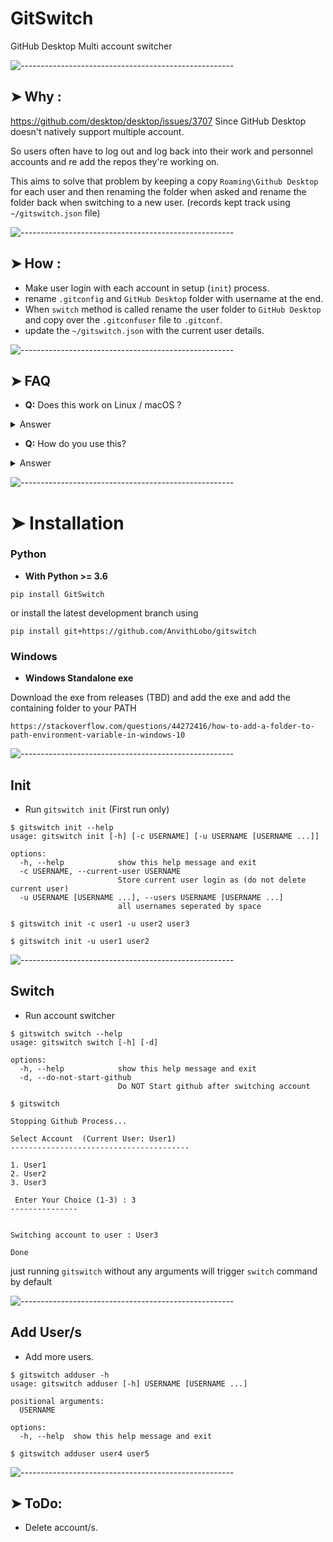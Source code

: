 # GitSwitch
 GitHub Desktop Multi account switcher

![-----------------------------------------------------](https://raw.githubusercontent.com/andreasbm/readme/master/assets/lines/rainbow.png)

## ➤ Why  : 
https://github.com/desktop/desktop/issues/3707
Since GitHub Desktop doesn't natively support multiple account. 

So users often have to log out and log back into their work and personnel accounts and re add the repos they're working on.

This aims to solve that problem by keeping a copy `Roaming\Github Desktop` for each user and then renaming the folder 
when asked and rename the folder back when switching to a new user. (records kept track using `~/gitswitch.json` file)


![-----------------------------------------------------](https://raw.githubusercontent.com/andreasbm/readme/master/assets/lines/cloudy.png)

## ➤ How  :
* Make user login with each account in setup (`init`) process.
* rename `.gitconfig` and `GitHub Desktop` folder with username at the end.
* When `switch` method is called rename the user folder to `GitHub Desktop` and copy over the `.gitconfuser` file to `.gitconf`. 
* update the `~/gitswitch.json` with the current user details.


![-----------------------------------------------------](https://raw.githubusercontent.com/andreasbm/readme/master/assets/lines/cloudy.png)

## ➤ FAQ
- **Q:** Does this work on Linux / macOS ?
<details>
  <summary>Answer</summary>
No this script only support windows for now. Feel free to open a pull request if you have a patch for Linux / macOS
</details>


- **Q:** How do you use this? 

<details>
  <summary>Answer</summary>
Check the installation section below. 
</details>

![-----------------------------------------------------](https://raw.githubusercontent.com/andreasbm/readme/master/assets/lines/rainbow.png)


# ➤ Installation

### Python
- **With Python >= 3.6**
```console
pip install GitSwitch
```
or install the latest development branch using
```console
pip install git+https://github.com/AnvithLobo/gitswitch
```

### Windows
- **Windows Standalone exe**

Download the exe from releases (TBD) and add the exe and add the containing folder to your PATH
```
https://stackoverflow.com/questions/44272416/how-to-add-a-folder-to-path-environment-variable-in-windows-10
```

![-----------------------------------------------------](https://raw.githubusercontent.com/andreasbm/readme/master/assets/lines/cloudy.png)

## Init

- Run `gitswitch init` (First run only)
```console
$ gitswitch init --help
usage: gitswitch init [-h] [-c USERNAME] [-u USERNAME [USERNAME ...]]

options:
  -h, --help            show this help message and exit
  -c USERNAME, --current-user USERNAME
                        Store current user login as (do not delete current user)
  -u USERNAME [USERNAME ...], --users USERNAME [USERNAME ...]
                        all usernames seperated by space
```
```console
$ gitswitch init -c user1 -u user2 user3
```
```console
$ gitswitch init -u user1 user2
```
![-----------------------------------------------------](https://raw.githubusercontent.com/andreasbm/readme/master/assets/lines/cloudy.png)

## Switch

- Run account switcher 

```console
$ gitswitch switch --help
usage: gitswitch switch [-h] [-d]

options:
  -h, --help            show this help message and exit
  -d, --do-not-start-github
                        Do NOT Start github after switching account
```

```console
$ gitswitch

Stopping Github Process...

Select Account  (Current User: User1)
----------------------------------------

1. User1
2. User2
3. User3

 Enter Your Choice (1-3) : 3
---------------


Switching account to user : User3

Done
```

just running `gitswitch` without any arguments will trigger `switch` command by default

![-----------------------------------------------------](https://raw.githubusercontent.com/andreasbm/readme/master/assets/lines/cloudy.png)
## Add User/s

- Add more users. 
```console
$ gitswitch adduser -h
usage: gitswitch adduser [-h] USERNAME [USERNAME ...]

positional arguments:
  USERNAME

options:
  -h, --help  show this help message and exit
```

```console
$ gitswitch adduser user4 user5
```

![-----------------------------------------------------](https://raw.githubusercontent.com/andreasbm/readme/master/assets/lines/rainbow.png)

 ➤ ToDo:
-------
* Delete account/s.

